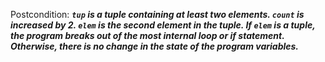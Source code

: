 Postcondition: ***`tup` is a tuple containing at least two elements. `count` is increased by 2. `elem` is the second element in the tuple. If `elem` is a tuple, the program breaks out of the most internal loop or if statement. Otherwise, there is no change in the state of the program variables.***